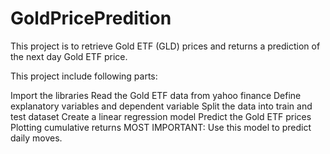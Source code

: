 # GoldPricePredition
This project is to retrieve Gold ETF (GLD) prices and returns a prediction of the next day Gold ETF price.

This project include following parts:

Import the libraries
Read the Gold ETF data from yahoo finance
Define explanatory variables and dependent variable
Split the data into train and test dataset
Create a linear regression model
Predict the Gold ETF prices
Plotting cumulative returns
MOST IMPORTANT: Use this model to predict daily moves.
